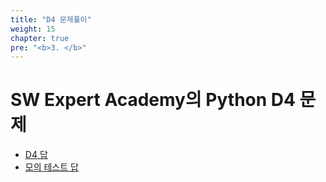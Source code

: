 ```yaml
---
title: "D4 문제풀이"
weight: 15
chapter: true
pre: "<b>3. </b>"
---
```


# SW Expert Academy의 Python D4 문제

- [D4 답](https://dongyeopgu.github.io/cont_2/d4/swea-d4.html)
- [모의 테스트 답](https://dongyeopgu.github.io/cont_2/d4/swea_모의-테스트.html)